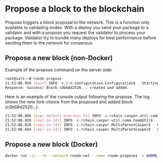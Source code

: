 # Propose a block to the blockchain
Propose triggers a block proposal to the network. This is a function only available to validating nodes. With a deploy you send your package to a validator and with a propose you request the validator to process your package. Validator try to bundle many deploys for best performance before sending them to the network for consensus. 

## Propose a new block (non-Docker)
Example of the propose command on the server side:
```bash
root@salt:~# rnode propose
21:52:06.959 [main] INFO  c.r.n.configuration.Configuration$ - Starting with profile default
Response: Success! Block c0b68d2520... created and added.
```

Here is an example of the console output following the propose. The log shows the new fork-choice from the proposed and added block (c0b68d2520...).

```bash
21:52:08.806 [grpc-default-executor-55] INFO  c.rchain.casper.util.comm.CommUtil$ - CASPER: Beginning send of Block #1 (c0b68d2520...) -- Sender ID 3d86379153... -- M Parent Hash 06eb7dc6ab... -- Contents 16d7c61fa6...-- Shard ID rchain to peers...
21:52:08.820 [repl-io-141] INFO  c.rchain.casper.util.comm.CommUtil$ - CASPER: Sent c0b68d2520... to peers
21:52:08.820 [repl-io-141] INFO  c.rchain.casper.MultiParentCasper$ - CASPER: Added c0b68d2520...
21:52:08.844 [repl-io-141] INFO  c.rchain.casper.MultiParentCasper$ - CASPER: New fork-choice tip is block c0b68d2520....
```

## Propose a new block (Docker)
```bash
docker run -it --rm --network rnode-net --name rnode-propose1 -v $HOME/var/rholang:/var/ rchain/rnode:latest --grpc-host rnode1 propose
```
